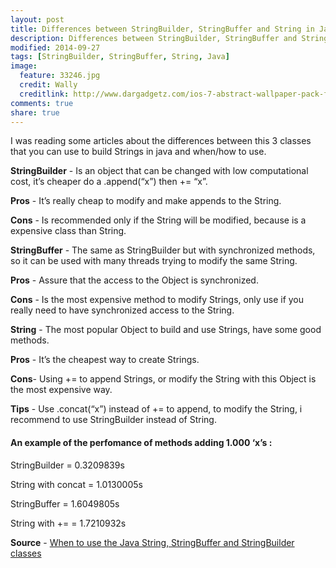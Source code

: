 ```yaml
---
layout: post
title: Differences between StringBuilder, StringBuffer and String in Java
description: Differences between StringBuilder, StringBuffer and String in Java
modified: 2014-09-27
tags: [StringBuilder, StringBuffer, String, Java]
image:
  feature: 33246.jpg
  credit: Wally
  creditlink: http://www.dargadgetz.com/ios-7-abstract-wallpaper-pack-for-iphone-5-and-ipod-touch-retina/
comments: true
share: true
---
```


I was reading some articles about the differences between this 3 classes that you can use to build Strings in java and when/how to use.

**StringBuilder** - Is an object that can be changed with low computational cost, it’s cheaper do a .append(“x”) then += “x”.

**Pros** - It’s really cheap to modify and make appends to the String.

**Cons** - Is recommended only if the String will be modified, because is a expensive class than String.

**StringBuffer** - The same as StringBuilder but with synchronized methods, so it can be used with many threads trying to modify the same String.

**Pros** - Assure that the access to the Object is synchronized.

**Cons** - Is the most expensive method to modify Strings, only use if you really need to have synchronized access to the String.

**String** - The most popular Object to build and use Strings, have some good methods.

**Pros** - It’s the cheapest way to create Strings.

**Cons**- Using += to append Strings, or modify the String with this Object is the most expensive way.

**Tips** - Use .concat(“x”) instead of += to append, to modify the String, i recommend to use StringBuilder instead of String.

#### An example of the perfomance of methods adding 1.000 ‘x’s :

StringBuilder = 0.3209839s

String with concat = 1.0130005s

StringBuffer = 1.6049805s

String with += = 1.7210932s

**Source**  - <a href="http://www.examiner.com/article/when-to-use-the-java-string-stringbuffer-and-stringbuilder-classes">When to use the Java String, StringBuffer and StringBuilder classes</a>